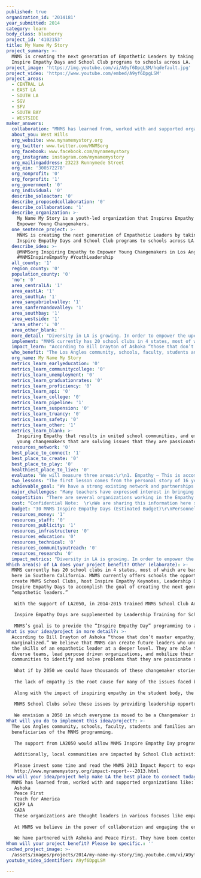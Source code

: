 ```yaml
---
published: true
organization_id: '2014181'
year_submitted: 2014
category: learn
body_class: blueberry
project_id: '4102153'
title: My Name My Story
project_summary: >-
  MNMS is creating the next generation of Empathetic Leaders by taking our
  Inspire Empathy Days and School Club programs to schools across LA.
project_image: 'https://img.youtube.com/vi/A9yf6DpgLSM/hqdefault.jpg'
project_video: 'https://www.youtube.com/embed/A9yf6DpgLSM'
project_areas:
  - CENTRAL LA
  - EAST LA
  - SOUTH LA
  - SGV
  - SFV
  - SOUTH BAY
  - WESTSIDE
maker_answers:
  collaboration: "MNMS has learned from, worked with and supported organizations like:\r\nAshoka\r\nPeace First \r\nTeach for America\r\nKIPP LA\r\nCADA\r\nThese organizations are thought leaders in various focuses like empathy, peacemaking and education.  Each one of them has added tremendous value to MNMS.\r\n\r\nAt MNMS we believe in the power of collaboration and engaging the entire community; we partner with specific institutions in LA to connect kids to people in their local communities. For example, MNMS book drives run by school clubs in LA have partnered with the UCLA Olive View Hospital, the Van Nuys Library, the Platt Library, KIPP LA and other organizations and community centers to bring books to people in these communities, who may not have access to them. Other school clubs have read to children in local elementary schools, donated to shelters for at-risk youth, and made care packages for individuals in need- all relevant ways of connecting schools and students with members of their local community.\r\n\r\nWe have partnered with Ashoka and Peace First. They have been content providers for some of our larger events- including the Social Entrepreneurship Camp for Young Changemakers- and continue to provide strong support for MNMS.\r\n"
  about_you: West Hills
  org_website: www.mynamemystory.org
  org_twitter: www.twitter.com/MNMSorg
  org_facebook: www.facebook.com/mynamemystory
  org_instagram: instagram.com/mynamemystory
  org_mailingaddress: 23223 Runnymede Street
  org_ein: '300572278'
  org_nonprofit: '0'
  org_forprofit: '1'
  org_government: '0'
  org_individual: '0'
  describe_soloactor: '0'
  describe_proposedcollaboration: '0'
  describe_collaboration: '1'
  describe_organization: >-
    My Name My Story is a youth-led organization that Inspires Empathy to
    Empower Young Changemakers.
  one_sentence_project: >-
    MNMS is creating the next generation of Empathetic Leaders by taking our
    Inspire Empathy Days and School Club programs to schools across LA.
  describe_idea: >-
    @MNMSorg Inspiring Empathy to Empower Young Changemakers in Los Angeles!
    #MNMSInspireEmpathy #YouthLeadership 
  all_county: '1'
  region_county: '0'
  population_county: '0'
  'no': '0'
  area_centralLA: '1'
  area_eastLA: '1'
  area_southLA: '1'
  area_sangabrielvalley: '1'
  area_sanfernandovalley: '1'
  area_southbay: '1'
  area_westside: '1'
  'area_other:': '0'
  area_other_blank: ''
  more_detail: "Diversity in LA is growing. In order to empower the upcoming generation of Angelenos to succeed in a diverse Los Angeles, young people have to master empathy, because we believe that the lack of empathy is the root cause of disconnectedness in the community.\r\n\r\nMNMS has successfully run the MNMS program in several high schools in LA, and with the support of LA2050, MNMS’s Inspire Empathy Days will take students in more schools throughout Southern California through workshops that explore identity, empathy, and “passion into action” to begin the culture-change on their campus. This is then supported by a sustainable School Club program that works to proactively change the culture of a school through teamwork, leadership & service."
  implement: "MNMS currently has 20 school clubs in 4 states, most of which are based right here in Southern California. MNMS currently offers schools the opportunity to create MNMS School Clubs, host Inspire Empathy Keynotes, Leadership Days and Inspire Empathy Days to accomplish the goal of creating the next generation of “empathetic leaders.”\r\n\r\nWith the support of LA2050, in 2014-2015 trained MNMS School Club Advisors will lead Inspire Empathy Days on school campuses, providing in-depth workshops that take students through the process of becoming a Changemaker. We believe that when youth talk to youth, they listen, so School Club Advisors and MNMS Founder 16-year-old Amit Dodani spend time training student leaders from within schools to take on leadership roles during the event. Students are exposed through interactive workshops and exercises to the skills of an empathetic leader: storytelling, teamwork, leadership and service.\r\n\r\nInspire Empathy Days are supplemented by Leadership Training for School Club Leaders. What makes MNMS unique is that we provide an ongoing, student-driven vehicle to continue Inspiring Empathy on their campus and in their community. Each school club is provided with a Resource Guide and a School Club Advisor who is accessible for support year-round.\r\n\r\nMNMS’s goal is to provide the “Inspire Empathy Day” programming to as many schools as possible; however, not every school can afford the costs associated with the program. Financial support allows us to make this programming accessible to schools that may not otherwise have access to it. "
  impact_learn: "According to Bill Drayton of Ashoka “those that don’t master empathy, will be marginalized.”  We believe that MNMS can create future leaders who understand the skills of an empathetic leader at a deeper level. They are able to work in diverse teams, lead purpose driven organizations, and mobilize their own communities to identify and solve problems that they are passionate about.\r\n \r\nWhat if by 2050 we could have thousands of these changemaker stories originate from LA? Imagine a world in which youth are inspired by other youth.  These young Changemakers will not wait to be given a fish, but will identify ways to fish for themselves.\r\n \r\nThe lack of empathy is the root cause for many of the issues faced by today’s youth, like peer harassment and a high dropout rate.  Research shows that more often that not, anti-bullying programs are ineffective because most students are neither the bully nor the victim. Additionally, the word “bully” has been used so much that students and faculty are almost desensitized to its implications. MNMS believes bullying to be the symptom, not the cause. Our aim is to solve the problem, i.e. the lack of empathy, by engaging the entire student body, faculty, and administration, as well as the local community. In order to create connectivity and unity, we believe we have to create a culture of empathy.\r\n \r\nAlong with the impact of inspiring empathy in the student body, the MNMS program solves significant problems faced by our schools: a lack of leadership opportunities, a lack of connectivity within the student body itself as well as between students and teachers, and the lack of a relationship between the school and the surrounding community.\r\n \r\nMNMS School Clubs solve these issues by providing leadership opportunities to students that may not fit into the existing hierarchy of student councils and volunteer groups. Students are given the tools to take initiative and pursue projects that use their own passions to benefit their school and local community. “In-school” projects connect students with other students, as well as with faculty and administration. Community projects connect students through book drives, care packages, etc. to the people around them.\r\n \r\nWe envision a 2050 in which everyone is moved to be a Changemaker in his or her community. By mastering empathy, Angelenos will be empowered to engage with one another and succeed in a diverse world in which people from different backgrounds work together to succeed."
  who_benefit: "The Los Angles community, schools, faculty, students and families are some of beneficiaries of the MNMS programming. \r\n\r\nThe support from LA2050 would allow MNMS Inspire Empathy Day programming in 2014-2015 to reach 30 new schools that may not otherwise have been able to afford it.  This will directly impact around 7,500 students in the LA area and the indirect impact will reach thousands of teachers, students and citizens in Southern California.\r\n\r\nAdditionally, local communities are impacted by School Club activities such as book/food/toy drives, care packages, clean-ups, etc. and our social media network allows the story of every Inspire Empathy Day to reach hundreds of young people all over the country and world, highlighting the changemakers of Los Angeles.\r\n\r\nPlease invest some time and read the MNMS 2013 Impact Report to experience an example of what young MNMS Leaders have done around the country.\r\nhttp://www.mynamemystory.org/impact-report---2013.html\r\n"
  org_name: My Name My Story
  metrics_learn_earlyeducation: '0'
  metrics_learn_communitycollege: '0'
  metrics_learn_unemployment: '0'
  metrics_learn_graduationrates: '0'
  metrics_learn_proficiency: '0'
  metrics_learn_api: '0'
  metrics_learn_college: '0'
  metrics_learn_pipeline: '1'
  metrics_learn_suspension: '0'
  metrics_learn_truancy: '0'
  metrics_learn_safety: '0'
  metrics_learn_other: '1'
  metrics_learn_blank: >-
    Inspiring Empathy that results in united school communities, and empowered
    young changemakers that are solving issues that they are passionate about.
  resources_network: '0'
  best_place_to_connect: '1'
  best_place_to_create: '0'
  best_place_to_play: '0'
  healthiest_place_to_live: '0'
  evaluate: "We will measure three areas:\r\n1. Empathy – This is accomplished with participants participating in surveys before and after experiencing the workshops, and at beginning and end of school year.\r\n2. The reported incidents of peer harassment (bullying) at schools.  This metric will be monitored through statistics and reports tracked by LAUSD.\r\n3. Changemakers- we will measure the number of empowered Changemakers in Los Angeles doing MNMS In-School and Community Activities and Projects through MNMS School Clubs.\r\n"
  two_lessons: "The first lesson comes from the personal story of 16 year old Amit Dodani, the founder of MNMS.  Here is his story as told by him:\r\n“I grew up with a speech impediment, and personally experienced what the lack of empathy can do, because those were some tough years in middle school for me: comments from students and teachers had eaten up on my self-image. \r\n\r\nI realized that the \"lack of empathy\" is the root of most of the challenges of disconnectedness faced by students. These include: peer harassment, suicide, drop-outs, and substance abuse in schools.\r\n\r\nSo, as we developed MNMS, the entire focus is to \"inspire empathy\" because we believe that we are working on the root cause of the issues faced by students which were just the \"symptoms.\" \r\n\r\nBut what makes this work important to me is when I receive emails like this after an MNMS Inspire Empathy Event: “When I heard Amit’s story…I realized that I have a lot of potential to do something to influence and change the lives of others. I began to question my decision of suicide. I came to the conclusion that if I did kill myself, I could lose the opportunity to help others with my story…My story wasn’t over, it just began...You never know, maybe I could save someone’s life with my story. I just wanted to say thank you for helping me find my purpose to live.\"\r\n\r\n\r\nThe second lesson that has shaped us is the statement: “Never look better on the outside than you are on the inside.”  This statement from one of our mentors moved us to develop a curriculum and plan for MNMS that was robust. MNMS staff and National Leaders all strive to maintain empathy as a mindset rather than a skill. This lesson has shaped both our organization’s identity as well as our interaction with others as we believe we must first live the values we believe in before we can effectively teach them. We are committed to provide the highest quality of training and ethics to every person who comes across our organization and we maintain empathy at the heart of everything we do through storytelling, teamwork, leadership, and service. Our network of leaders is like one big family and we work hard to stay accountable to them because what we teach comes from a deep personal desire for unity and connectivity.\r\n"
  achievable_goal: "We have a strong existing network and partnerships established with schools and organizations in the education sector in the Los Angeles area along with an active list of schools interested to implement the MNMS program.\r\n\r\nMNMS has existing MNMS School Clubs in Public and Private Schools across the LA area.  The MNMS Team, School Clubs Advisors, and Founder Amit Dodani, are also based in LA County.\r\n\r\nOnce funded the MNMS team would be mobilized to move forward in executing the existing plan."
  major_challenges: "Many teachers have expressed interest in bringing our program to their school campus. However, teachers do not have access to funding as easily as administrators, so often, though a school recognizes the need for Inspire Empathy programming, they aren't able to bring us in. Funding from LA2050 would allow us to reward teachers who go the extra mile to provide character-building programming for their students by bringing our Inspire Empathy Days and School Club programs to those schools who have recognized the need, but may not be able to come up with the funding.\r\n\r\nHuman Capital: MNMS currently has interest from schools across California to implement the MNMS Programming.  Once the LA2050 funding is secured we intend to add a dedicated school club advisor for the Los Angeles market."
  competition: "There are several organizations working in the Empathy Space like:\r\nRoots of Empathy\r\niEmpathize\r\nSeed of Empathy\r\nPacers\r\n\r\nSince we all approach empathy building from different lenses, and all of them serve an important role, most of them would be in the complimentary category.\r\n\r\nThese are some points that make MNMS Different and Unique:\r\n-\tYouth Lead\r\n-\tTaking a proactive approach to solve the issue of disconnectedness in schools.\r\n-\tThe goal and program to empower young changemakers.\r\n-\tThe empathy program “lives” in the school as a MNMS School Club\r\n-\tOur focus on 7th to 12 graders."
  cost: "Confidential Note:  \r\nWe are sharing this information here since we are currently in the process finalizing a partnership with Teach for America - LA and is still not public knowledge.\r\nThis partnership with TFA-LA will expose the TFA core teachers from hundreds of schools in LA reaching over 23,000 students in LA to the MNMS Programming.  With the LA2050 backing we could offer “need based” fee waivers to most of these schools to take the programming into their schools.\r\n\r\nThis is a huge opportunity that we have been preparing for over the last years by solidifying our infrastructure.\r\n\r\nFor us to deliver around 30 Inspire Empathy Days, Provide a MNMS School Club Advisor and resources would cost us between $70,000 to $80,000.  The balance $20,000 to $30,000 would be budgeted in a massive marketing blast, primarily through social media, with organizations like Proper Daley, and Live MNMS events that highlight existing leaders who are doing incredible work already, to amplify “the stories” of these champion Changemakers from Los Angeles.\r\n\r\nMNMS has a sustainability plan in place to support additional expenses, if needed."
  budget: "30 MNMS Inspire Empathy Days (Estimated Budget)\r\nPersonnel Expenses – 45,000\r\nMaterial – 15,000\r\nInsurance – 6,000\r\nFeedback Loop (hours of work and physical resources needed to measure impact)– 6,000\r\nSocial Media Campaigns – 15,000\r\nLive Events – 10,000\r\n"
  resources_money: '1'
  resources_staff: '0'
  resources_publicity: '1'
  resources_infrastructure: '0'
  resources_education: '0'
  resources_technical: '0'
  resources_communityoutreach: '0'
  resources_research: '0'
  impact_metrics: "Diversity in LA is growing. In order to empower the upcoming generation of Angelenos to succeed in a diverse Los Angeles, young people have to master empathy, because the lack of empathy is the root cause of disconnectedness in the community.\r\n\r\nAlong with the obvious impact of inspiring empathy in the student body, the MNMS program solves significant problems faced by our schools: a lack of leadership opportunities, a lack of connectivity within both the student body itself as well as between students and teachers, and finally the lack of a relationship between the school and the surrounding community. This creates an overall culture that is disconnected, resulting in issues like bullying in schools and a lack of communication and/or collaboration in a diverse culture.\r\n\r\nMNMS School Clubs solve these issues by providing leadership opportunities to students that may not fit into the existing hierarchy of student councils and volunteer groups. Students are encouraged and given the tools to take initiative and to pursue projects that use their own passions to benefit their school and local community. “In-school” projects connect students with other students, as well as with faculty and administration. Community projects take students out into their local communities through book drives, care packages, etc. that put them in touch with the people around them.  The cooperative efforts of the students, faculty and community creates a culture where students understand their purpose in their school and communities. \r\n"
Which area(s) of LA does your project benefit? Other (elaborate): >-
  MNMS currently has 20 school clubs in 4 states, most of which are based right
  here in Southern California. MNMS currently offers schools the opportunity to
  create MNMS School Clubs, host Inspire Empathy Keynotes, Leadership Days and
  Inspire Empathy Days to accomplish the goal of creating the next generation of
  “empathetic leaders.”
   
   With the support of LA2050, in 2014-2015 trained MNMS School Club Advisors will lead Inspire Empathy Days on school campuses, providing in-depth workshops that take students through the process of becoming a Changemaker. We believe that when youth talk to youth, they listen, so School Club Advisors and MNMS Founder 16-year-old Amit Dodani spend time training student leaders from within schools to take on leadership roles during the event. Students are exposed through interactive workshops and exercises to the skills of an empathetic leader: storytelling, teamwork, leadership and service.
   
   Inspire Empathy Days are supplemented by Leadership Training for School Club Leaders. What makes MNMS unique is that we provide an ongoing, student-driven vehicle to continue Inspiring Empathy on their campus and in their community. Each school club is provided with a Resource Guide and a School Club Advisor who is accessible for support year-round.
   
   MNMS’s goal is to provide the “Inspire Empathy Day” programming to as many schools as possible; however, not every school can afford the costs associated with the program. Financial support allows us to make this programming accessible to schools that may not otherwise have access to it.
What is your idea/project in more detail?: >-
  According to Bill Drayton of Ashoka “those that don’t master empathy, will be
  marginalized.” We believe that MNMS can create future leaders who understand
  the skills of an empathetic leader at a deeper level. They are able to work in
  diverse teams, lead purpose driven organizations, and mobilize their own
  communities to identify and solve problems that they are passionate about.
    
   What if by 2050 we could have thousands of these changemaker stories originate from LA? Imagine a world in which youth are inspired by other youth. These young Changemakers will not wait to be given a fish, but will identify ways to fish for themselves.
    
   The lack of empathy is the root cause for many of the issues faced by today’s youth, like peer harassment and a high dropout rate. Research shows that more often that not, anti-bullying programs are ineffective because most students are neither the bully nor the victim. Additionally, the word “bully” has been used so much that students and faculty are almost desensitized to its implications. MNMS believes bullying to be the symptom, not the cause. Our aim is to solve the problem, i.e. the lack of empathy, by engaging the entire student body, faculty, and administration, as well as the local community. In order to create connectivity and unity, we believe we have to create a culture of empathy.
    
   Along with the impact of inspiring empathy in the student body, the MNMS program solves significant problems faced by our schools: a lack of leadership opportunities, a lack of connectivity within the student body itself as well as between students and teachers, and the lack of a relationship between the school and the surrounding community.
    
   MNMS School Clubs solve these issues by providing leadership opportunities to students that may not fit into the existing hierarchy of student councils and volunteer groups. Students are given the tools to take initiative and pursue projects that use their own passions to benefit their school and local community. “In-school” projects connect students with other students, as well as with faculty and administration. Community projects connect students through book drives, care packages, etc. to the people around them.
    
   We envision a 2050 in which everyone is moved to be a Changemaker in his or her community. By mastering empathy, Angelenos will be empowered to engage with one another and succeed in a diverse world in which people from different backgrounds work together to succeed.
What will you do to implement this idea/project?: >-
  The Los Angles community, schools, faculty, students and families are some of
  beneficiaries of the MNMS programming. 
   
   The support from LA2050 would allow MNMS Inspire Empathy Day programming in 2014-2015 to reach 30 new schools that may not otherwise have been able to afford it. This will directly impact around 7,500 students in the LA area and the indirect impact will reach thousands of teachers, students and citizens in Southern California.
   
   Additionally, local communities are impacted by School Club activities such as book/food/toy drives, care packages, clean-ups, etc. and our social media network allows the story of every Inspire Empathy Day to reach hundreds of young people all over the country and world, highlighting the changemakers of Los Angeles.
   
   Please invest some time and read the MNMS 2013 Impact Report to experience an example of what young MNMS Leaders have done around the country.
   http://www.mynamemystory.org/impact-report---2013.html
How will your idea/project help make LA the best place to connect today? In LA2050?: |-
  MNMS has learned from, worked with and supported organizations like:
   Ashoka
   Peace First 
   Teach for America
   KIPP LA
   CADA
   These organizations are thought leaders in various focuses like empathy, peacemaking and education. Each one of them has added tremendous value to MNMS.
   
   At MNMS we believe in the power of collaboration and engaging the entire community; we partner with specific institutions in LA to connect kids to people in their local communities. For example, MNMS book drives run by school clubs in LA have partnered with the UCLA Olive View Hospital, the Van Nuys Library, the Platt Library, KIPP LA and other organizations and community centers to bring books to people in these communities, who may not have access to them. Other school clubs have read to children in local elementary schools, donated to shelters for at-risk youth, and made care packages for individuals in need- all relevant ways of connecting schools and students with members of their local community.
   
   We have partnered with Ashoka and Peace First. They have been content providers for some of our larger events- including the Social Entrepreneurship Camp for Young Changemakers- and continue to provide strong support for MNMS.
Whom will your project benefit? Please be specific.: ''
cached_project_image: >-
  /assets/images/projects/2014/my-name-my-story/img.youtube.com/vi/A9yf6DpgLSM/hqdefault.jpg
youtube_video_identifier: A9yf6DpgLSM

---
```

